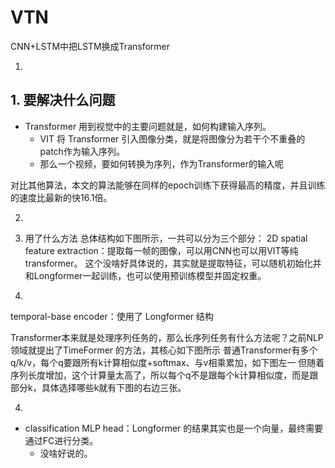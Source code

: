 # VTN

CNN+LSTM中把LSTM换成Transformer

1. 

## 1. 要解决什么问题

- Transformer 用到视觉中的主要问题就是，如何构建输入序列。
  - VIT 将 Transformer 引入图像分类，就是将图像分为若干个不重叠的patch作为输入序列。
  - 那么一个视频，要如何转换为序列，作为Transformer的输入呢

对比其他算法，本文的算法能够在同样的epoch训练下获得最高的精度，并且训练的速度比最新的快16.1倍。

2. 

2. 用了什么方法
总体结构如下图所示，一共可以分为三个部分：
2D spatial feature extraction：提取每一帧的图像，可以用CNN也可以用VIT等纯transformer。
这个没啥好具体说的，其实就是提取特征，可以随机初始化并和Longformer一起训练，也可以使用预训练模型并固定权重。



3. 

temporal-base encoder：使用了 Longformer 结构

Transformer本来就是处理序列任务的，那么长序列任务有什么方法呢？之前NLP领域就提出了TimeFormer 的方法，其核心如下图所示
普通Transformer有多个q/k/v，每个q要跟所有k计算相似度+softmax、与v相乘累加，如下图左一
但随着序列长度增加，这个计算量太高了，所以每个q不是跟每个k计算相似度，而是跟部分k，具体选择哪些k就有下图的右边三张。

4. 

- classification MLP head：Longformer 的结果其实也是一个向量，最终需要通过FC进行分类。
  - 没啥好说的。

